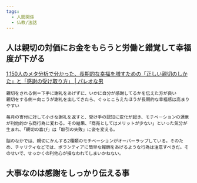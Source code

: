 ```yaml
---
tags:
  - 人間関係
  - 仏教/法話
---
```

## 人は親切の対価にお金をもらうと労働と錯覚して幸福度が下がる

[1,150人のメタ分析で分かった、長期的な幸福を増すための「正しい親切のしかた」と「感謝の受け取り方」 | パレオな男](https://yuchrszk.blogspot.com/2018/10/1150.html)

```
親切をされる側＝下手に謝礼をあげずに、いかに自分が感謝してるかを伝えた方が良い
親切をする側＝向こうが謝礼を出してきたら、ぐっとこらえたほうが長期的な幸福感は高まりやすい
```

```
毎月の寄付に対して小さな謝礼を返すと、受け手の認知に変化が起き、モチベーションの源泉が利他的から商行為に変わる。その結果、「商売としてはメリットが少ない」といった気分が生まれ、「親切の喜び」は「取引の失敗」に姿を変える。

脳のなかでは、親切にかんする2種類のモチベーションがオーバーラップしている。そのため、チャリティなどでは、ボランティアに簡単な報酬をあげるような行為は注意すべきだ。そのせいで、せっかくの利他心が損なわれてしまいかねない。
```

## 大事なのは感謝をしっかり伝える事